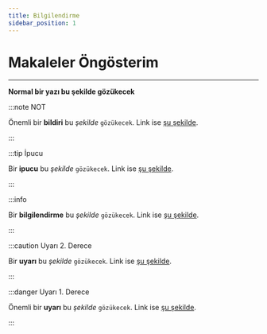 ```yaml
---
title: Bilgilendirme
sidebar_position: 1
---
```


# Makaleler Öngösterim

****

**Normal bir yazı bu şekilde gözükecek**


:::note NOT

Önemli bir **bildiri** bu _şekilde_ `gözükecek`. Link ise [şu şekilde](#).

:::

:::tip İpucu

Bir **ipucu** bu _şekilde_ `gözükecek`. Link ise [şu şekilde](#).

:::

:::info

Bir **bilgilendirme** bu _şekilde_ `gözükecek`. Link ise [şu şekilde](#).

:::

:::caution Uyarı 2. Derece

Bir **uyarı** bu _şekilde_ `gözükecek`. Link ise [şu şekilde](#).

:::

:::danger Uyarı 1. Derece

Önemli bir **uyarı** bu _şekilde_ `gözükecek`. Link ise [şu şekilde](#).

:::
